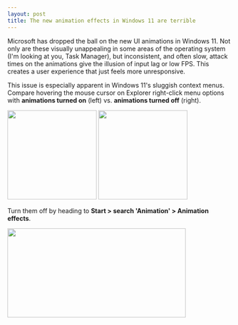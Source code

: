 ```yaml
---
layout: post
title: The new animation effects in Windows 11 are terrible
---
```


Microsoft has dropped the ball on the new UI animations in Windows 11. Not only are these visually unappealing in some areas of the operating system (I'm looking at you, Task Manager), but inconsistent, and often slow, attack times on the animations give the illusion of input lag or low FPS. This creates a user experience that just feels more unresponsive.

This issue is especially apparent in Windows 11's sluggish context menus. Compare hovering the mouse cursor on Explorer right-click menu options with **animations turned on** (left) vs. **animations turned off** (right).

<img src="{{ site.baseurl }}/images/win11-anims-on.gif" width="200" height="200"> <img src="{{ site.baseurl }}/images/win11-anims-off.gif" width="200" height="200">

Turn them off by heading to **Start > search 'Animation' > Animation effects**.

<img src="{{ site.baseurl }}/images/win11-anims-settings.png" width="400" height="200">
